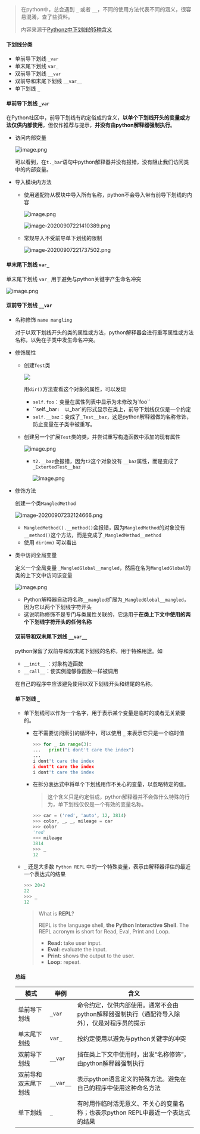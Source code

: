 > 在python中，总会遇到 `_` 或者 `__`，不同的使用方法代表不同的涵义，很容易混淆，查了些资料。
>
> 内容来源于[Pythonz中下划线的5种含义](https://mp.weixin.qq.com/s/Z9BqZrsZVZgSeja9VYdK0w)



#### 下划线分类

- 单前导下划线 `_var`
- 单末尾下划线 `var_`
- 双前导下划线 `__var`
- 双前导和末尾下划线 `__var__`
- 单下划线 `_`

#### 单前导下划线 `_var`

在Python社区中，前导下划线有约定俗成的含义，**以单个下划线开头的变量或方法仅供内部使用**，但仅作推荐与提示，**并没有由python解释器强制执行**。

- 访问内部变量

  ![image.png](https://i.loli.net/2020/09/04/YJCwD24aWAl7tNz.png)

  可以看到，在`t._bar`语句中python解释器并没有报错，没有阻止我们访问类中的内部变量。

- 导入模块内方法

  - 使用通配符从模块中导入所有名称，python不会导入带有前导下划线的内容

    ![image.png](https://i.loli.net/2020/09/07/SgEAfV8aGoFXekh.png)

    ![image-20200907221410389.png](https://i.loli.net/2020/09/18/vX9yEuLFs2RZJOK.png)
    
  - 常规导入不受前导单下划线的限制
  
    ![image-20200907221737502.png](https://i.loli.net/2020/09/18/RmtOlNVb5nCwqeX.png)



#### 单末尾下划线 `var_`

单末尾下划线 `var_` 用于避免与python关键字产生命名冲突

![image.png](https://i.loli.net/2020/09/07/1WTikwMycvjGKmf.png)



#### 双前导下划线 `__var`

- 名称修饰 `name mangling`

  对于以双下划线开头的类的属性或方法，python解释器会进行重写属性或方法名称，以免在子类中发生命名冲突。

- 修饰属性

  - 创建`Test`类

    ![](https://i.loli.net/2020/09/07/RImO8ELPzdNug5s.png)

    用`dir()`方法查看这个对象的属性，可以发现

    * `self.foo`：变量在属性列表中显示为未修改为`foo``
    * ``self._bar`:  以`_bar`的形式显示在类上，前导下划线仅仅是一个约定
    * `self.__baz`：变成了`_Test__baz`，这是python解释器做的名称修饰，防止变量在子类中被重写。

  - 创建另一个扩展`Test`类的类，并尝试重写构造函数中添加的现有属性

    ![image.png](https://i.loli.net/2020/09/07/XlQ7mcBUOGuykdr.png)

    - `t2.__baz`会报错，因为`t2`这个对象没有 `__baz`属性，而是变成了`_ExtertedTest__baz`

      ![image.png](https://i.loli.net/2020/09/07/PwJiU2HemfZqgzh.png)

- 修饰方法

  创建一个类`MangledMethod`

  ![image-20200907232124666.png](https://i.loli.net/2020/09/18/aZ3gTSQGRJAPwtp.png)

  - `MangledMethod().__method()`会报错，因为`MangledMethod`的对象没有`__method()`这个方法，而是变成了`_MangledMethod__method`
  - 使用 `dir(mm)` 可以看出

- 类中访问全局变量

  定义一个全局变量 `_MangledGlobal__mangled`，然后在名为`MangledGlobal`的类的上下文中访问该变量

  ![image.png](https://i.loli.net/2020/09/07/qoPkYs43RjScaOu.png)

  - Python解释器自动将名称`__mangled`扩展为`_MangledGlobal__mangled`，因为它以两个下划线字符开头
  - 这说明称修饰不是专门与类属性关联的，它适用于**在类上下文中使用的两个下划线字符开头的任何名称**

  

  #### 双前导和双末尾下划线 `__var__`

  python保留了双前导和双末尾下划线的名称，用于特殊用途。如

  -  `__init__`  ：对象构造函数
  - `__call__`：使实例能够像函数一样被调用

  在自己的程序中应该避免使用以双下划线开头和结尾的名称。

  

  #### 单下划线 `_`

  - 单下划线可以作为一个名字，用于表示某个变量是临时的或者无关紧要的。

    - 在不需要访问索引的循环中，可以使用 `_` 来表示它只是一个临时值

      ```python
      >>> for _ in range(3):
      ...   print("i dont't care the index")
      ...
      i dont't care the index
      i dont't care the index
      i dont't care the index
      ```

    - 在拆分表达式中将单个下划线用作不关心的变量，以忽略特定的值。

      > 这个含义只是约定俗成，python解释器并不会做什么特殊的行为，单下划线仅仅是一个有效的变量名称。

      ```python
      >>> car = ('red', 'auto', 12, 3814)
      >>> color, _, _, mileage = car
      >>> color
      'red'
      >>> mileage
      3814
      >>> _
      12
      ```

  - `_` 还是大多数 `Python REPL` 中的一个特殊变量，表示由解释器评估的最近一个表达式的结果

    ```python
    >>> 20+2
    22
    >>> _
    12
    ```

    > What is **REPL**? 
    >
    > REPL is the language shell, **the Python Interactive Shell**. The REPL acronym is short for Read, Eval, Print and Loop.
    >
    > - **Read:** take user input.
    > - **Eval:** evaluate the input.
    > - **Print:** shows the output to the user.
    > - **Loop:** repeat.

  

  #### 总结

  | 模式                 | 举例      | 含义                                                         |
  | -------------------- | --------- | ------------------------------------------------------------ |
  | 单前导下划线         | `_var`    | 命令约定，仅供内部使用。通常不会由python解释器强制执行（通配符导入除外），仅是对程序员的提示 |
  | 单末尾下划线         | `var_`    | 按约定使用以避免与python关键字的冲突                         |
  | 双前导下划线         | `__var`   | 挡在类上下文中使用时，出发“名称修饰”，由python解释器强制执行 |
  | 双前导和双末尾下划线 | `__var__` | 表示python语言定义的特殊方法。避免在自己的程序中使用这种命名方法 |
  | 单下划线             | `_`       | 有时用作临时活无意义、不关心的变量名称；也表示python REPL中最近一个表达式的结果 |

  

     


​      

